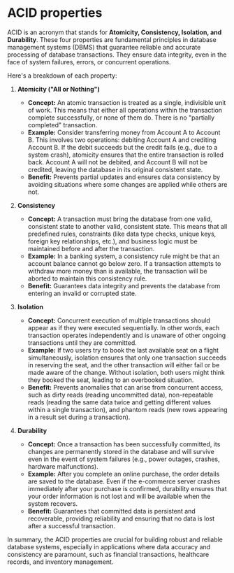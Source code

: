 # ACID properties 
ACID is an acronym that stands for **Atomicity, Consistency, Isolation, and Durability**. These four properties are fundamental principles in database management systems (DBMS) that guarantee reliable and accurate processing of database transactions. They ensure data integrity, even in the face of system failures, errors, or concurrent operations.

Here's a breakdown of each property:

1.  **Atomicity ("All or Nothing")**
    * **Concept:** An atomic transaction is treated as a single, indivisible unit of work. This means that either all operations within the transaction complete successfully, or none of them do. There is no "partially completed" transaction.
    * **Example:** Consider transferring money from Account A to Account B. This involves two operations: debiting Account A and crediting Account B. If the debit succeeds but the credit fails (e.g., due to a system crash), atomicity ensures that the entire transaction is rolled back. Account A will not be debited, and Account B will not be credited, leaving the database in its original consistent state.
    * **Benefit:** Prevents partial updates and ensures data consistency by avoiding situations where some changes are applied while others are not.

2.  **Consistency**
    * **Concept:** A transaction must bring the database from one valid, consistent state to another valid, consistent state. This means that all predefined rules, constraints (like data type checks, unique keys, foreign key relationships, etc.), and business logic must be maintained before and after the transaction.
    * **Example:** In a banking system, a consistency rule might be that an account balance cannot go below zero. If a transaction attempts to withdraw more money than is available, the transaction will be aborted to maintain this consistency rule.
    * **Benefit:** Guarantees data integrity and prevents the database from entering an invalid or corrupted state.

3.  **Isolation**
    * **Concept:** Concurrent execution of multiple transactions should appear as if they were executed sequentially. In other words, each transaction operates independently and is unaware of other ongoing transactions until they are committed.
    * **Example:** If two users try to book the last available seat on a flight simultaneously, isolation ensures that only one transaction succeeds in reserving the seat, and the other transaction will either fail or be made aware of the change. Without isolation, both users might think they booked the seat, leading to an overbooked situation.
    * **Benefit:** Prevents anomalies that can arise from concurrent access, such as dirty reads (reading uncommitted data), non-repeatable reads (reading the same data twice and getting different values within a single transaction), and phantom reads (new rows appearing in a result set during a transaction).

4.  **Durability**
    * **Concept:** Once a transaction has been successfully committed, its changes are permanently stored in the database and will survive even in the event of system failures (e.g., power outages, crashes, hardware malfunctions).
    * **Example:** After you complete an online purchase, the order details are saved to the database. Even if the e-commerce server crashes immediately after your purchase is confirmed, durability ensures that your order information is not lost and will be available when the system recovers.
    * **Benefit:** Guarantees that committed data is persistent and recoverable, providing reliability and ensuring that no data is lost after a successful transaction.

In summary, the ACID properties are crucial for building robust and reliable database systems, especially in applications where data accuracy and consistency are paramount, such as financial transactions, healthcare records, and inventory management.